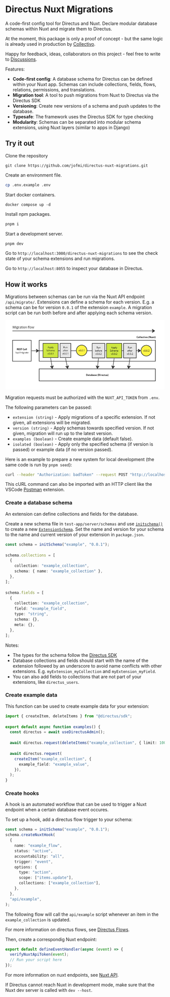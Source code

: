 # Directus Nuxt Migrations

A code-first config tool for Directus and Nuxt. Declare modular database schemas within Nuxt and migrate them to Directus.

At the moment, this package is only a proof of concept - but the same logic is already used in production by [Collectivo](https://github.com/collectivo-dev/collectivo).

Happy for feedback, ideas, collaborators on this project - feel free to write to [Discussions](https://github.com/jofmi/directus-nuxt-migrations/discussions).

Features:

- **Code-first config**: A database schema for Directus can be defined within your Nuxt app. Schemas can include collections, fields, flows, relations, permissions, and translations.
- **Migration tool**: A tool to push migrations from Nuxt to Directus via the Directus SDK
- **Versioning**: Create new versions of a schema and push updates to the database.
- **Typesafe**: The framework uses the Directus SDK for type checking
- **Modularity**: Schemas can be separated into modular schema extensions, using Nuxt layers (similar to apps in Django)

## Try it out

Clone the repository

```shell
git clone https://github.com/jofmi/directus-nuxt-migrations.git
```

Create an environment file.

```bash
cp .env.example .env
```

Start docker containers.

```
docker compose up -d
```

Install npm packages.

```sh
pnpm i
```

Start a development server.

```sh
pnpm dev
```

Go to `http://localhost:3000/directus-nuxt-migrations` to see the check state of your schema extensions and run migrations.

Go to `http://localhost:8055` to inspect your database in Directus.

## How it works

Migrations between schemas can be run via the Nuxt API endpoint `/api/migrate/`. Extensions can define a schema for each version. E.g. a schema can be for version `0.0.1` of the extension `example`. A migration script can be run both before and after applying each schema version.

![Migration flow](docs/migrations.png)

Migration requests must be authorized with the `NUXT_API_TOKEN` from `.env`.

The following parameters can be passed:

- `extension (string)` - Apply migrations of a specific extension. If not given, all extensions will be migrated.
- `version (string)` - Apply schemas towards specified version. If not given, migration will run up to the latest version.
- `examples (boolean)` - Create example data (default false).
- `isolated (boolean)` - Apply only the specified schema (if version is passed) or example data (if no version passed).

Here is an example to prepare a new system for local development (the same code is run by `pnpm seed`):

```sh
curl --header "Authorization: badToken" --request POST "http://localhost:3000/api/migrate/?examples=true"
```

This cURL command can also be imported with an HTTP client like the VSCode [Postman](https://www.postman.com/) extension.

### Create a database schema

An extension can define collections and fields for the database.

Create a new schema file in `test-app/server/schemas` and use [`initschema()`](reference.md#initschema) to create a new [`ExtensionSchema`](reference.md#extensionschema). Set the name and version for your schema to the name and current version of your extension in `package.json`.

```ts title="test-app/server/schemas/example_schema_01.ts"
const schema = initSchema("example", "0.0.1");

schema.collections = [
  {
    collection: "example_collection",
    schema: { name: "example_collection" },
  },
];

schema.fields = [
  {
    collection: "example_collection",
    field: "example_field",
    type: "string",
    schema: {},
    meta: {},
  },
];
```

Notes:

- The types for the schema follow the [Directus SDK](https://docs.directus.io/reference/system/collections.html)
- Database collections and fields should start with the name of the extension followed by an underscore to avoid name conflicts with other extensions. E.g. `myExtension_myCollection` and `myExtension_myField`.
- You can also add fields to collections that are not part of your extensions, like `directus_users`.

### Create example data

This function can be used to create example data for your extension:

```ts
import { createItem, deleteItems } from "@directus/sdk";

export default async function examples() {
  const directus = await useDirectusAdmin();

  await directus.request(deleteItems("example_collection", { limit: 1000 }));

  await directus.request(
    createItem("example_collection", {
      example_field: "example_value",
    }),
  );
}
```

### Create hooks

A hook is an automated workflow that can be used to trigger a Nuxt endpoint when a certain database event occures.

To set up a hook, add a directus flow trigger to your schema:

```ts
const schema = initSchema("example", "0.0.1");
schema.createNuxtHook(
  {
    name: "example_flow",
    status: "active",
    accountability: "all",
    trigger: "event",
    options: {
      type: "action",
      scope: ["items.update"],
      collections: ["example_collection"],
    },
  },
  "api/example",
);
```

The following flow will call the `api/example` script whenever an item in the `example_collection` is updated.

For more information on directus flows, see [Directus Flows](https://docs.directus.io/reference/system/flows.html).

Then, create a correspondig Nuxt endpoint:

```ts
export default defineEventHandler(async (event) => {
  verifyNuxtApiToken(event);
  // Run your script here
});
```

For more information on nuxt endpoints, see [Nuxt API](https://nuxt.com/docs/guide/directory-structure/server).

If Directus cannot reach Nuxt in development mode, make sure that the Nuxt dev server is called with `dev --host`.
